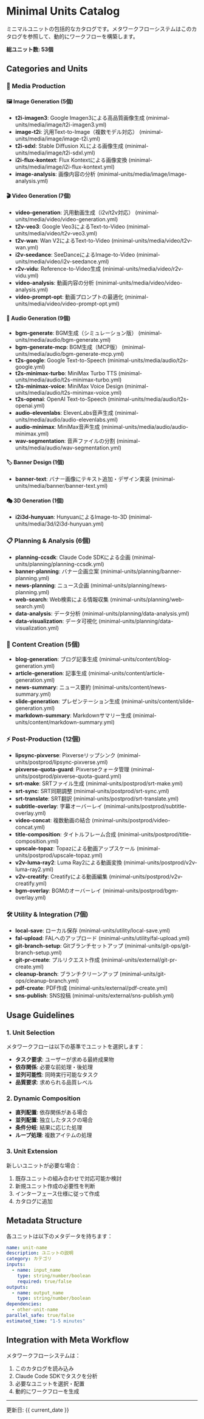 # Minimal Units Catalog

ミニマルユニットの包括的なカタログです。メタワークフローシステムはこのカタログを参照して、動的にワークフローを構築します。

**総ユニット数: 53個**

## Categories and Units

### 🎨 Media Production

#### 🖼️ Image Generation (5個)
- **t2i-imagen3**: Google Imagen3による高品質画像生成 (minimal-units/media/image/t2i-imagen3.yml)
- **image-t2i**: 汎用Text-to-Image（複数モデル対応） (minimal-units/media/image/image-t2i.yml)
- **t2i-sdxl**: Stable Diffusion XLによる画像生成 (minimal-units/media/image/t2i-sdxl.yml)
- **i2i-flux-kontext**: Flux Kontextによる画像変換 (minimal-units/media/image/i2i-flux-kontext.yml)
- **image-analysis**: 画像内容の分析 (minimal-units/media/image/image-analysis.yml)

#### 🎬 Video Generation (7個)
- **video-generation**: 汎用動画生成（i2v/t2v対応） (minimal-units/media/video/video-generation.yml)
- **t2v-veo3**: Google Veo3によるText-to-Video (minimal-units/media/video/t2v-veo3.yml)
- **t2v-wan**: Wan V2によるText-to-Video (minimal-units/media/video/t2v-wan.yml)
- **i2v-seedance**: SeeDanceによるImage-to-Video (minimal-units/media/video/i2v-seedance.yml)
- **r2v-vidu**: Reference-to-Video生成 (minimal-units/media/video/r2v-vidu.yml)
- **video-analysis**: 動画内容の分析 (minimal-units/media/video/video-analysis.yml)
- **video-prompt-opt**: 動画プロンプトの最適化 (minimal-units/media/video/video-prompt-opt.yml)

#### 🎵 Audio Generation (9個)
- **bgm-generate**: BGM生成（シミュレーション版） (minimal-units/media/audio/bgm-generate.yml)
- **bgm-generate-mcp**: BGM生成（MCP版） (minimal-units/media/audio/bgm-generate-mcp.yml)
- **t2s-google**: Google Text-to-Speech (minimal-units/media/audio/t2s-google.yml)
- **t2s-minimax-turbo**: MiniMax Turbo TTS (minimal-units/media/audio/t2s-minimax-turbo.yml)
- **t2s-minimax-voice**: MiniMax Voice Design (minimal-units/media/audio/t2s-minimax-voice.yml)
- **t2s-openai**: OpenAI Text-to-Speech (minimal-units/media/audio/t2s-openai.yml)
- **audio-elevenlabs**: ElevenLabs音声生成 (minimal-units/media/audio/audio-elevenlabs.yml)
- **audio-minimax**: MiniMax音声生成 (minimal-units/media/audio/audio-minimax.yml)
- **wav-segmentation**: 音声ファイルの分割 (minimal-units/media/audio/wav-segmentation.yml)

#### 🏷️ Banner Design (1個)
- **banner-text**: バナー画像にテキスト追加・デザイン実装 (minimal-units/media/banner/banner-text.yml)

#### 🎭 3D Generation (1個)
- **i2i3d-hunyuan**: HunyuanによるImage-to-3D (minimal-units/media/3d/i2i3d-hunyuan.yml)

### 📋 Planning & Analysis (6個)
- **planning-ccsdk**: Claude Code SDKによる企画 (minimal-units/planning/planning-ccsdk.yml)
- **banner-planning**: バナー企画立案 (minimal-units/planning/banner-planning.yml)
- **news-planning**: ニュース企画 (minimal-units/planning/news-planning.yml)
- **web-search**: Web検索による情報収集 (minimal-units/planning/web-search.yml)
- **data-analysis**: データ分析 (minimal-units/planning/data-analysis.yml)
- **data-visualization**: データ可視化 (minimal-units/planning/data-visualization.yml)

### 📰 Content Creation (5個)
- **blog-generation**: ブログ記事生成 (minimal-units/content/blog-generation.yml)
- **article-generation**: 記事生成 (minimal-units/content/article-generation.yml)
- **news-summary**: ニュース要約 (minimal-units/content/news-summary.yml)
- **slide-generation**: プレゼンテーション生成 (minimal-units/content/slide-generation.yml)
- **markdown-summary**: Markdownサマリー生成 (minimal-units/content/markdown-summary.yml)

### ⚡ Post-Production (12個)
- **lipsync-pixverse**: Pixverseリップシンク (minimal-units/postprod/lipsync-pixverse.yml)
- **pixverse-quota-guard**: Pixverseクォータ管理 (minimal-units/postprod/pixverse-quota-guard.yml)
- **srt-make**: SRTファイル生成 (minimal-units/postprod/srt-make.yml)
- **srt-sync**: SRT同期調整 (minimal-units/postprod/srt-sync.yml)
- **srt-translate**: SRT翻訳 (minimal-units/postprod/srt-translate.yml)
- **subtitle-overlay**: 字幕オーバーレイ (minimal-units/postprod/subtitle-overlay.yml)
- **video-concat**: 複数動画の結合 (minimal-units/postprod/video-concat.yml)
- **title-composition**: タイトルフレーム合成 (minimal-units/postprod/title-composition.yml)
- **upscale-topaz**: Topazによる動画アップスケール (minimal-units/postprod/upscale-topaz.yml)
- **v2v-luma-ray2**: Luma Ray2による動画変換 (minimal-units/postprod/v2v-luma-ray2.yml)
- **v2v-creatify**: Creatifyによる動画編集 (minimal-units/postprod/v2v-creatify.yml)
- **bgm-overlay**: BGMのオーバーレイ (minimal-units/postprod/bgm-overlay.yml)

### 🛠️ Utility & Integration (7個)
- **local-save**: ローカル保存 (minimal-units/utility/local-save.yml)
- **fal-upload**: FALへのアップロード (minimal-units/utility/fal-upload.yml)
- **git-branch-setup**: Gitブランチセットアップ (minimal-units/git-ops/git-branch-setup.yml)
- **git-pr-create**: プルリクエスト作成 (minimal-units/external/git-pr-create.yml)
- **cleanup-branch**: ブランチクリーンアップ (minimal-units/git-ops/cleanup-branch.yml)
- **pdf-create**: PDF作成 (minimal-units/external/pdf-create.yml)
- **sns-publish**: SNS投稿 (minimal-units/external/sns-publish.yml)

## Usage Guidelines

### 1. Unit Selection
メタワークフローは以下の基準でユニットを選択します：
- **タスク要求**: ユーザーが求める最終成果物
- **依存関係**: 必要な前処理・後処理
- **並列可能性**: 同時実行可能なタスク
- **品質要求**: 求められる品質レベル

### 2. Dynamic Composition
- **直列配置**: 依存関係がある場合
- **並列配置**: 独立したタスクの場合
- **条件分岐**: 結果に応じた処理
- **ループ処理**: 複数アイテムの処理

### 3. Unit Extension
新しいユニットが必要な場合：
1. 既存ユニットの組み合わせで対応可能か検討
2. 新規ユニット作成の必要性を判断
3. インターフェース仕様に従って作成
4. カタログに追加

## Metadata Structure

各ユニットは以下のメタデータを持ちます：
```yaml
name: unit-name
description: ユニットの説明
category: カテゴリ
inputs:
  - name: input_name
    type: string/number/boolean
    required: true/false
outputs:
  - name: output_name
    type: string/number/boolean
dependencies:
  - other-unit-name
parallel_safe: true/false
estimated_time: "1-5 minutes"
```

## Integration with Meta Workflow

メタワークフローシステムは：
1. このカタログを読み込み
2. Claude Code SDKでタスクを分析
3. 必要なユニットを選択・配置
4. 動的にワークフローを生成

---
更新日: {{ current_date }}